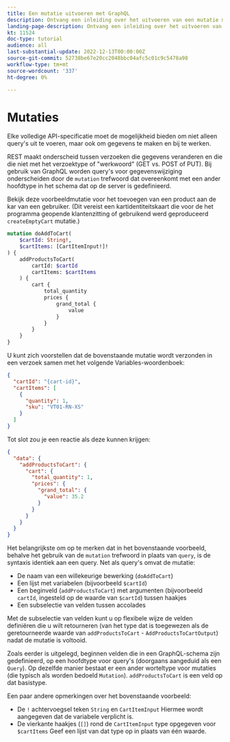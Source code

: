 ```yaml
---
title: Een mutatie uitvoeren met GraphQL
description: Ontvang een inleiding over het uitvoeren van een mutatie met GraphQL op Adobe Commerce en [!DNL Magento Open Source]. Voer uw eerste mutatie uit gebruikend de vraag van de POST.
landing-page-description: Ontvang een inleiding over het uitvoeren van een mutatie met GraphQL op Adobe Commerce en [!DNL Magento Open Source]. Voer uw eerste mutatie uit gebruikend de vraag van de POST.
kt: 11524
doc-type: tutorial
audience: all
last-substantial-update: 2022-12-13T00:00:00Z
source-git-commit: 52738be67e20cc2048bbc04afc5c01c9c5478a98
workflow-type: tm+mt
source-wordcount: '337'
ht-degree: 0%

---
```


# Mutaties

Elke volledige API-specificatie moet de mogelijkheid bieden om niet alleen query&#39;s uit te voeren, maar ook om gegevens te maken en bij te werken.

REST maakt onderscheid tussen verzoeken die gegevens veranderen en die die niet met het verzoektype of &quot;werkwoord&quot; (GET vs. POST of PUT).
Bij gebruik van GraphQL worden query&#39;s voor gegevenswijziging onderscheiden door de `mutation` trefwoord dat overeenkomt met een ander hoofdtype in het schema dat op de server is gedefinieerd.

Bekijk deze voorbeeldmutatie voor het toevoegen van een product aan de kar van een gebruiker. (Dit vereist een kartidentiteitskaart die voor de het programma geopende klantenzitting of gebruikend werd geproduceerd `createEmptyCart` mutatie.)

```graphql
mutation doAddToCart(
    $cartId: String!,
    $cartItems: [CartItemInput!]!
) {
    addProductsToCart(
        cartId: $cartId
        cartItems: $cartItems
    ) {
        cart {
            total_quantity
            prices {
                grand_total {
                    value
                }
            }
        }
    }
}
```

U kunt zich voorstellen dat de bovenstaande mutatie wordt verzonden in een verzoek samen met het volgende Variables-woordenboek:

```json
{
  "cartId": "{cart-id}",
  "cartItems": [
    {
      "quantity": 1,
      "sku": "VT01-RN-XS"
    }
  ]
}
```

Tot slot zou je een reactie als deze kunnen krijgen:

```json
{
  "data": {
    "addProductsToCart": {
      "cart": {
        "total_quantity": 1,
        "prices": {
          "grand_total": {
            "value": 35.2
          }
        }
      }
    }
  }
}
```

Het belangrijkste om op te merken dat in het bovenstaande voorbeeld, behalve het gebruik van de `mutation` trefwoord in plaats van `query`, is de syntaxis identiek aan een query. Net als query&#39;s omvat de mutatie:

* De naam van een willekeurige bewerking (`doAddToCart`)
* Een lijst met variabelen (bijvoorbeeld `$cartId`)
* Een beginveld (`addProductsToCart`) met argumenten (bijvoorbeeld `cartId`, ingesteld op de waarde van `$cartId`) tussen haakjes
* Een subselectie van velden tussen accolades

Met de subselectie van velden kunt u op flexibele wijze de velden definiëren die u wilt retourneren (van het type dat is toegewezen als de geretourneerde waarde van `addProductsToCart` - `AddProductsToCartOutput`) nadat de mutatie is voltooid.

Zoals eerder is uitgelegd, beginnen velden die in een GraphQL-schema zijn gedefinieerd, op een hoofdtype voor query&#39;s (doorgaans aangeduid als een `Query`). Op dezelfde manier bestaat er een ander worteltype voor mutaties (die typisch als worden bedoeld `Mutation`). `addProductsToCart` is een veld op dat basistype.

Een paar andere opmerkingen over het bovenstaande voorbeeld:

* De `!` achtervoegsel teken `String` en `CartItemInput` Hiermee wordt aangegeven dat de variabele verplicht is.
* De vierkante haakjes (`[]`) rond de `CartItemInput` type opgegeven voor `$cartItems` Geef een lijst van dat type op in plaats van één waarde.
